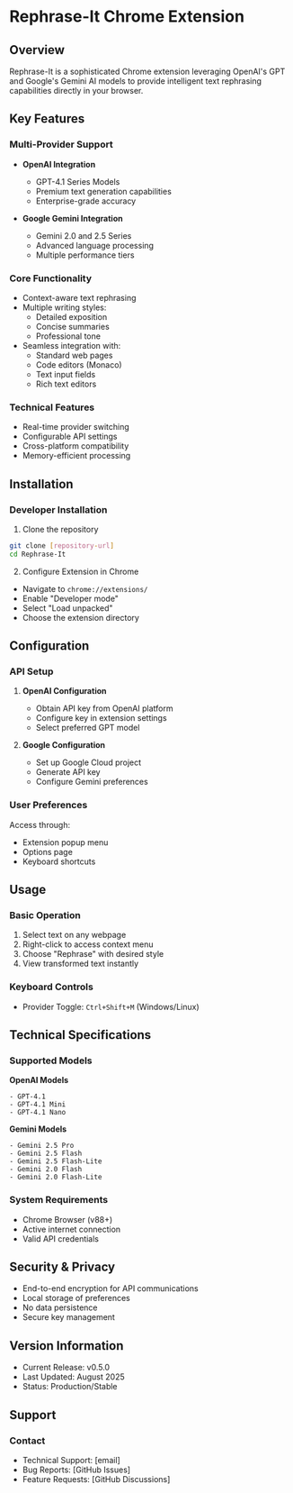 # Rephrase-It Chrome Extension

## Overview
Rephrase-It is a sophisticated Chrome extension leveraging OpenAI's GPT and Google's Gemini AI models to provide intelligent text rephrasing capabilities directly in your browser.

## Key Features

### Multi-Provider Support
- **OpenAI Integration**
  - GPT-4.1 Series Models
  - Premium text generation capabilities
  - Enterprise-grade accuracy

- **Google Gemini Integration**
  - Gemini 2.0 and 2.5 Series
  - Advanced language processing
  - Multiple performance tiers

### Core Functionality
- Context-aware text rephrasing
- Multiple writing styles:
  - Detailed exposition
  - Concise summaries
  - Professional tone
- Seamless integration with:
  - Standard web pages
  - Code editors (Monaco)
  - Text input fields
  - Rich text editors

### Technical Features
- Real-time provider switching
- Configurable API settings
- Cross-platform compatibility
- Memory-efficient processing

## Installation

### Developer Installation
1. Clone the repository
```bash
git clone [repository-url]
cd Rephrase-It
```

2. Configure Extension in Chrome
- Navigate to `chrome://extensions/`
- Enable "Developer mode"
- Select "Load unpacked"
- Choose the extension directory

## Configuration

### API Setup
1. **OpenAI Configuration**
   - Obtain API key from OpenAI platform
   - Configure key in extension settings
   - Select preferred GPT model

2. **Google Configuration**
   - Set up Google Cloud project
   - Generate API key
   - Configure Gemini preferences

### User Preferences
Access through:
- Extension popup menu
- Options page
- Keyboard shortcuts

## Usage

### Basic Operation
1. Select text on any webpage
2. Right-click to access context menu
3. Choose "Rephrase" with desired style
4. View transformed text instantly

### Keyboard Controls
- Provider Toggle: `Ctrl+Shift+M` (Windows/Linux)

## Technical Specifications

### Supported Models

**OpenAI Models**
```
- GPT-4.1
- GPT-4.1 Mini
- GPT-4.1 Nano
```

**Gemini Models**
```
- Gemini 2.5 Pro
- Gemini 2.5 Flash
- Gemini 2.5 Flash-Lite
- Gemini 2.0 Flash
- Gemini 2.0 Flash-Lite
```

### System Requirements
- Chrome Browser (v88+)
- Active internet connection
- Valid API credentials

## Security & Privacy

- End-to-end encryption for API communications
- Local storage of preferences
- No data persistence
- Secure key management

## Version Information
- Current Release: v0.5.0
- Last Updated: August 2025
- Status: Production/Stable

## Support

### Contact
- Technical Support: [email]
- Bug Reports: [GitHub Issues]
- Feature Requests: [GitHub Discussions]
